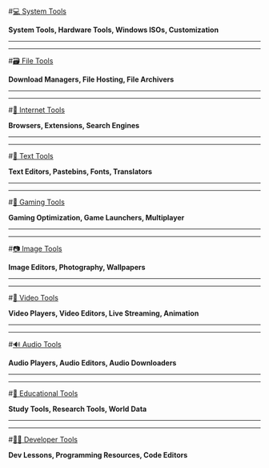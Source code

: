 #[💻 System Tools](https://www.reddit.com/r/FREEMEDIAHECKYEAH/wiki/system-tools)

**System Tools, Hardware Tools, Windows ISOs, Customization**

***
***

#[🗃️ File Tools](https://www.reddit.com/r/FREEMEDIAHECKYEAH/wiki/file-tools)

**Download Managers, File Hosting, File Archivers**

***
***

#[🔗 Internet Tools](https://www.reddit.com/r/FREEMEDIAHECKYEAH/wiki/internet-tools)

**Browsers, Extensions, Search Engines**

***
***

#[📝 Text Tools](https://www.reddit.com/r/FREEMEDIAHECKYEAH/wiki/text-tools)

**Text Editors, Pastebins, Fonts, Translators**

***
***

#[👾 Gaming Tools](https://www.reddit.com/r/FREEMEDIAHECKYEAH/wiki/games#wiki_.25BA_gaming_tools)

**Gaming Optimization, Game Launchers, Multiplayer**

***
***

#[📷 Image Tools](https://www.reddit.com//r/FREEMEDIAHECKYEAH/wiki/img-tools)

**Image Editors, Photography, Wallpapers** 

***
***

#[📼 Video Tools](https://www.reddit.com/r/FREEMEDIAHECKYEAH/wiki/video-tools)

**Video Players, Video Editors, Live Streaming, Animation**

***
***

#[🔊 Audio Tools](https://www.reddit.com/r/FREEMEDIAHECKYEAH/wiki/audio-tools)

**Audio Players, Audio Editors, Audio Downloaders**

***
***

#[🍎 Educational Tools](https://www.reddit.com/r/FREEMEDIAHECKYEAH/wiki/edu#wiki_.25BA_educational_tools)

**Study Tools, Research Tools, World Data**

***
***

#[👨‍💻 Developer Tools](https://www.reddit.com/r/FREEMEDIAHECKYEAH/wiki/dev-tools)

**Dev Lessons, Programming Resources, Code Editors**
